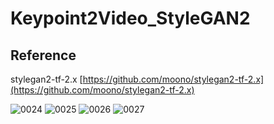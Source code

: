 # Keypoint2Video_StyleGAN2

## Reference
stylegan2-tf-2.x [https://github.com/moono/stylegan2-tf-2.x](https://github.com/moono/stylegan2-tf-2.x)


![0024](https://user-images.githubusercontent.com/55127132/102239941-aee79e00-3f3a-11eb-80e0-7cef4c8bfb8d.jpg)
![0025](https://user-images.githubusercontent.com/55127132/102239943-aee79e00-3f3a-11eb-929a-c1e70475baec.jpg)
![0026](https://user-images.githubusercontent.com/55127132/102239945-af803480-3f3a-11eb-8825-4e70d31e3e8c.jpg)
![0027](https://user-images.githubusercontent.com/55127132/102239946-af803480-3f3a-11eb-98d1-25f921275771.jpg)
